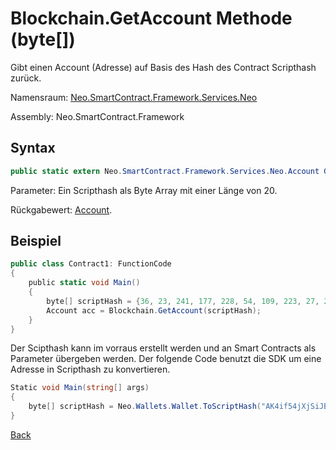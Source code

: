 # Blockchain.GetAccount Methode (byte[])

Gibt einen Account (Adresse) auf Basis des Hash des Contract Scripthash zurück.

Namensraum: [Neo.SmartContract.Framework.Services.Neo](../../neo.md)

Assembly: Neo.SmartContract.Framework

## Syntax

```c#
public static extern Neo.SmartContract.Framework.Services.Neo.Account GetAccount(byte[] script_hash)
```

Parameter: Ein Scripthash als Byte Array mit einer Länge von 20.

Rückgabewert: [Account](../Account.md).

## Beispiel

```c#
public class Contract1: FunctionCode
{
    public static void Main()
    {
        byte[] scriptHash = {36, 23, 241, 177, 228, 54, 109, 223, 27, 237, 139, 54, 207, 38, 132, 101, 172, 3, 10, 73};
        Account acc = Blockchain.GetAccount(scriptHash);
    }
}
```
Der Scipthash kann im vorraus erstellt werden und an Smart Contracts als Parameter übergeben werden. Der folgende Code benutzt die SDK um eine Adresse in Scripthash zu konvertieren.

```c#
Static void Main(string[] args)
{
    byte[] scriptHash = Neo.Wallets.Wallet.ToScriptHash("AK4if54jXjSiJBs6jkfZjxAastauJtjjse").ToArray();
}
```



[Back](../Blockchain.md)
